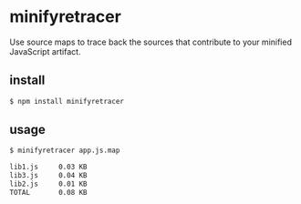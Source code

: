# minifyretracer

Use source maps to trace back the sources that contribute to your minified JavaScript artifact.

## install

```bash
$ npm install minifyretracer
```

## usage

```bash
$ minifyretracer app.js.map

lib1.js     0.03 KB
lib3.js     0.04 KB
lib2.js     0.01 KB
TOTAL       0.08 KB
```